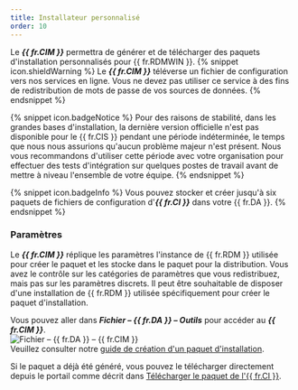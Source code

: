 ```yaml
---
title: Installateur personnalisé
order: 10
---
```

Le ***{{ fr.CIM }}*** permettra de générer et de télécharger des paquets d'installation personnalisés pour {{ fr.RDMWIN }}. 
{% snippet icon.shieldWarning %} 
Le ***{{ fr.CIM }}*** téléverse un fichier de configuration vers nos services en ligne. Vous ne devez pas utiliser ce service à des fins de redistribution de mots de passe de vos sources de données. 
{% endsnippet %}
 
{% snippet icon.badgeNotice %} 
Pour des raisons de stabilité, dans les grandes bases d'installation, la dernière version officielle n'est pas disponible pour le {{ fr.CIS }} pendant une période indéterminée, le temps que nous nous assurions qu'aucun problème majeur n'est présent. Nous vous recommandons d'utiliser cette période avec votre organisation pour effectuer des tests d'intégration sur quelques postes de travail avant de mettre à niveau l'ensemble de votre équipe. 
{% endsnippet %}
 
{% snippet icon.badgeInfo %} 
Vous pouvez stocker et créer jusqu'à six paquets de fichiers de configuration d'***{{ fr.CI }}*** dans votre {{ fr.DA }}. 
{% endsnippet %}
 
### Paramètres 

Le ***{{ fr.CIM }}*** réplique les paramètres l'instance de {{ fr.RDM }} utilisée pour créer le paquet et les stocke dans le paquet pour la distribution. Vous avez le contrôle sur les catégories de paramètres que vous redistribuez, mais pas sur les paramètres discrets. Il peut être souhaitable de disposer d'une installation de {{ fr.RDM }} utilisée spécifiquement pour créer le paquet d'installation.  

Vous pouvez aller dans ***Fichier – {{ fr.DA }} – Outils*** pour accéder au ***{{ fr.CIM }}***.  
![Fichier – {{ fr.DA }} – {{ fr.CIM }}](https://webdevolutions.azureedge.net/docs/fr/cloud/Cloud4060.png)  
Veuillez consulter notre [guide de création d'un paquet d'installation](/fr/rdm/windows/installation/client/custom-installer-service/).  

Si le paquet a déjà été généré, vous pouvez le télécharger directement depuis le portail comme décrit dans [Télécharger le paquet de l'{{ fr.CI }}](/fr/cloud/rdm-online-services/custom-installer/download-custom-installer/). 

